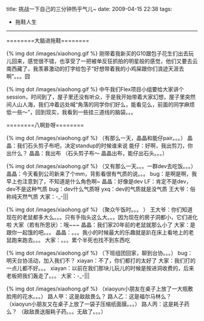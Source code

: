 title: 挑战一下自己的三分钟热乎气儿~
date: 2009-04-15 22:38
tags: 
- 拖鞋人生
---

========大脑进拖鞋========

{% img dot /images/xiaohong.gif %} 刚带着我新买的G10跟包子花生们出去玩儿回来，感觉很不错，也享受了一把被单反狂抓拍的明星般的感觉，他们又要去云南西藏了，我羡慕激动的打字给包子“好想带着我的小鸡屎跟你们浪迹天涯去啊”。。。囧
   
{% img dot /images/xiaohong.gif %} 中午我们Flex项目小组要给大家讲个session，时间到了，屋子里还没有听众，于是我开始带着大家幻想，屋子里突然间人山人海，我们冲着远处喊“角落的同学你们好么，能看见么，前面的同学麻烦低一些～”，回到现实，我看到一些挂三道线的脑袋。。。

========八啊卦呀========

{% img dot /images/xiaohong.gif %} （有那么一天，晶晶和能仔pair。。。） 
晶晶：我们石头剪子布吧，决定standup的时候谁来说 
能仔：好啊，我出剪刀，你出什么？ 
晶晶：我出布 
（石头剪子布～ 晶晶出布，能仔出石头。。。）

{% img dot /images/xiaohong.gif %} （又有那么一天。。。一群dev去吃饭。。。）
晶晶：今天看到公司新来了个mm，背影看很有气质的说。。。 
bug：是啊是啊，我早上也注意到了，不知道是什么角色啊~ 
晶晶：好像是dev 
LF：肯定不是dev，dev不是这种气质 
bug：dev什么气质呀 
yxq：dev的气质就是没气质 
王大爷：俗称纯天然气质 
大家：-_-|||

{% img dot /images/xiaohong.gif %} （聚众午饭时。。。 ）
王大爷：你们知道现在的老鼠都多大么。。。只有手指头这么大。。。因为现在的房子洞都小，它们进化啦 
大家（若有所思状）：哦~~~ 
晶晶：我们家20年前的老鼠就那么小了 
大家：是跟你一起饿的吧。。。 
晶晶：。。。我小的时候最大的乐趣就是趴在床上看地上的老鼠跑来跑去。。。 
大家：。。。累个半死也找不到东西吃

{% img dot /images/xiaohong.gif %} （下班组团回家，聊到台协。。。）
bug：明天台协活动，加入我们不？
xiayan：不了，你们都打的太好了
大家：我们打的一点儿都不好。。。
xiayan：以前在我们那块儿玩儿的时候是按进洞收费的，后来老板把我们轰走了。。。
大家：-_-|||

{% img dot /images/xiaohong.gif %} （xiaoyun小朋友在桌子上放了一大瓶敷脸用的花水。。。）
路人甲：这是敌敌畏么？
路人乙：这是福尔马林么？
（xiaoyun小朋友又在桌子上放了一袋子压缩纸面膜。。。）
路人丙：这是耗子药么？
（敌敌畏送服耗子药。。。无敌了。。。）